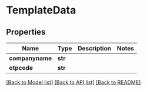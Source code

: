 # TemplateData

## Properties
Name | Type | Description | Notes
------------ | ------------- | ------------- | -------------
**companyname** | **str** |  | 
**otpcode** | **str** |  | 

[[Back to Model list]](../README.md#documentation-for-models) [[Back to API list]](../README.md#documentation-for-api-endpoints) [[Back to README]](../README.md)


